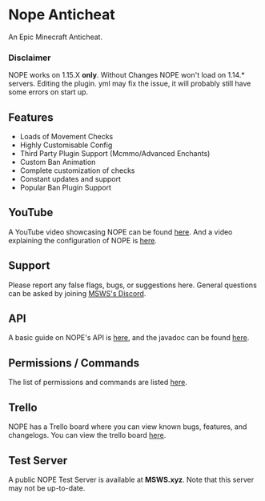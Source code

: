 # Nope Anticheat
An Epic Minecraft Anticheat.

### Disclaimer
NOPE works on 1.15.X **only**. Without Changes NOPE won't load on 1.14.* servers. Editing the plugin. yml may fix the issue, it will probably still have some errors on start up.

## Features
* Loads of Movement Checks
* Highly Customisable Config
* Third Party Plugin Support (Mcmmo/Advanced Enchants)
* Custom Ban Animation
* Complete customization of checks
* Constant updates and support
* Popular Ban Plugin Support

## YouTube
A YouTube video showcasing NOPE can be found [here](https://www.youtube.com/watch?v=QNumBz-Phwg). And a video explaining the configuration of NOPE is [here](https://www.youtube.com/watch?v=XVuXKsJEAkQ).

## Support
Please report any false flags, bugs, or suggestions here. General questions can be asked by joining [MSWS's Discord](https://nope.msws.xyz/discord).

## API
A basic guide on NOPE's API is [here](https://github.com/MSWS/NOPE/wiki/API), and the javadoc can be found [here](http://docs.msws.xyz).

## Permissions / Commands
The list of permissions and commands are listed [here](https://github.com/MSWS/NOPE/wiki/Permissions).

## Trello
NOPE has a Trello board where you can view known bugs, features, and changelogs. You can view the trello board [here](https://nope.msws.xyz/trello).

## Test Server
A public NOPE Test Server is available at **MSWS.xyz**. Note that this server may not be up-to-date.